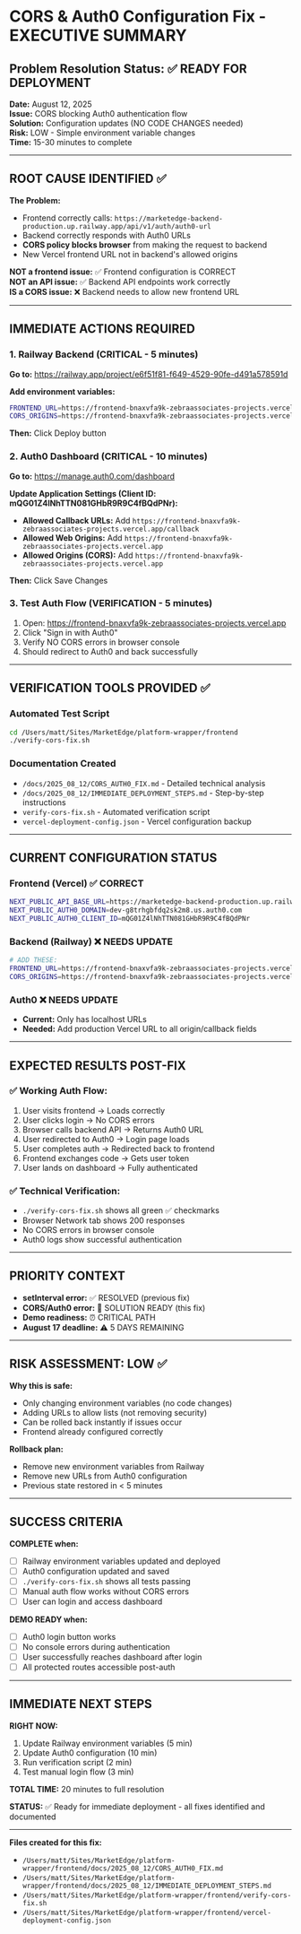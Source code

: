 # CORS & Auth0 Configuration Fix - EXECUTIVE SUMMARY

## Problem Resolution Status: ✅ READY FOR DEPLOYMENT

**Date:** August 12, 2025  
**Issue:** CORS blocking Auth0 authentication flow  
**Solution:** Configuration updates (NO CODE CHANGES needed)  
**Risk:** LOW - Simple environment variable changes  
**Time:** 15-30 minutes to complete  

---

## ROOT CAUSE IDENTIFIED ✅

**The Problem:**
- Frontend correctly calls: `https://marketedge-backend-production.up.railway.app/api/v1/auth/auth0-url`
- Backend correctly responds with Auth0 URLs
- **CORS policy blocks browser** from making the request to backend
- New Vercel frontend URL not in backend's allowed origins

**NOT a frontend issue:** ✅ Frontend configuration is CORRECT  
**NOT an API issue:** ✅ Backend API endpoints work correctly  
**IS a CORS issue:** ❌ Backend needs to allow new frontend URL  

---

## IMMEDIATE ACTIONS REQUIRED

### 1. Railway Backend (CRITICAL - 5 minutes)
**Go to:** https://railway.app/project/e6f51f81-f649-4529-90fe-d491a578591d

**Add environment variables:**
```bash
FRONTEND_URL=https://frontend-bnaxvfa9k-zebraassociates-projects.vercel.app
CORS_ORIGINS=https://frontend-bnaxvfa9k-zebraassociates-projects.vercel.app,http://localhost:3000
```

**Then:** Click Deploy button

### 2. Auth0 Dashboard (CRITICAL - 10 minutes)
**Go to:** https://manage.auth0.com/dashboard

**Update Application Settings (Client ID: mQG01Z4lNhTTN081GHbR9R9C4fBQdPNr):**
- **Allowed Callback URLs:** Add `https://frontend-bnaxvfa9k-zebraassociates-projects.vercel.app/callback`
- **Allowed Web Origins:** Add `https://frontend-bnaxvfa9k-zebraassociates-projects.vercel.app`
- **Allowed Origins (CORS):** Add `https://frontend-bnaxvfa9k-zebraassociates-projects.vercel.app`

**Then:** Click Save Changes

### 3. Test Auth Flow (VERIFICATION - 5 minutes)
1. Open: https://frontend-bnaxvfa9k-zebraassociates-projects.vercel.app
2. Click "Sign in with Auth0"
3. Verify NO CORS errors in browser console
4. Should redirect to Auth0 and back successfully

---

## VERIFICATION TOOLS PROVIDED ✅

### Automated Test Script
```bash
cd /Users/matt/Sites/MarketEdge/platform-wrapper/frontend
./verify-cors-fix.sh
```

### Documentation Created
- `/docs/2025_08_12/CORS_AUTH0_FIX.md` - Detailed technical analysis
- `/docs/2025_08_12/IMMEDIATE_DEPLOYMENT_STEPS.md` - Step-by-step instructions
- `verify-cors-fix.sh` - Automated verification script
- `vercel-deployment-config.json` - Vercel configuration backup

---

## CURRENT CONFIGURATION STATUS

### Frontend (Vercel) ✅ CORRECT
```bash
NEXT_PUBLIC_API_BASE_URL=https://marketedge-backend-production.up.railway.app
NEXT_PUBLIC_AUTH0_DOMAIN=dev-g8trhgbfdq2sk2m8.us.auth0.com  
NEXT_PUBLIC_AUTH0_CLIENT_ID=mQG01Z4lNhTTN081GHbR9R9C4fBQdPNr
```

### Backend (Railway) ❌ NEEDS UPDATE
```bash
# ADD THESE:
FRONTEND_URL=https://frontend-bnaxvfa9k-zebraassociates-projects.vercel.app
CORS_ORIGINS=https://frontend-bnaxvfa9k-zebraassociates-projects.vercel.app,http://localhost:3000
```

### Auth0 ❌ NEEDS UPDATE
- **Current:** Only has localhost URLs
- **Needed:** Add production Vercel URL to all origin/callback fields

---

## EXPECTED RESULTS POST-FIX

### ✅ Working Auth Flow:
1. User visits frontend → Loads correctly
2. User clicks login → No CORS errors
3. Browser calls backend API → Returns Auth0 URL
4. User redirected to Auth0 → Login page loads
5. User completes auth → Redirected back to frontend
6. Frontend exchanges code → Gets user token
7. User lands on dashboard → Fully authenticated

### ✅ Technical Verification:
- `./verify-cors-fix.sh` shows all green ✅ checkmarks  
- Browser Network tab shows 200 responses
- No CORS errors in browser console
- Auth0 logs show successful authentication

---

## PRIORITY CONTEXT

- **setInterval error:** ✅ RESOLVED (previous fix)
- **CORS/Auth0 error:** 🔄 SOLUTION READY (this fix)
- **Demo readiness:** ⏰ CRITICAL PATH
- **August 17 deadline:** ⚠️ 5 DAYS REMAINING

---

## RISK ASSESSMENT: LOW ✅

**Why this is safe:**
- Only changing environment variables (no code changes)
- Adding URLs to allow lists (not removing security)
- Can be rolled back instantly if issues occur
- Frontend already configured correctly

**Rollback plan:**
- Remove new environment variables from Railway
- Remove new URLs from Auth0 configuration
- Previous state restored in < 5 minutes

---

## SUCCESS CRITERIA

**COMPLETE when:**
- [ ] Railway environment variables updated and deployed
- [ ] Auth0 configuration updated and saved  
- [ ] `./verify-cors-fix.sh` shows all tests passing
- [ ] Manual auth flow works without CORS errors
- [ ] User can login and access dashboard

**DEMO READY when:**
- [ ] Auth0 login button works
- [ ] No console errors during authentication  
- [ ] User successfully reaches dashboard after login
- [ ] All protected routes accessible post-auth

---

## IMMEDIATE NEXT STEPS

**RIGHT NOW:**
1. Update Railway environment variables (5 min)
2. Update Auth0 configuration (10 min) 
3. Run verification script (2 min)
4. Test manual login flow (3 min)

**TOTAL TIME:** 20 minutes to full resolution

**STATUS:** ✅ Ready for immediate deployment - all fixes identified and documented

---

**Files created for this fix:**
- `/Users/matt/Sites/MarketEdge/platform-wrapper/frontend/docs/2025_08_12/CORS_AUTH0_FIX.md`
- `/Users/matt/Sites/MarketEdge/platform-wrapper/frontend/docs/2025_08_12/IMMEDIATE_DEPLOYMENT_STEPS.md`  
- `/Users/matt/Sites/MarketEdge/platform-wrapper/frontend/verify-cors-fix.sh`
- `/Users/matt/Sites/MarketEdge/platform-wrapper/frontend/vercel-deployment-config.json`